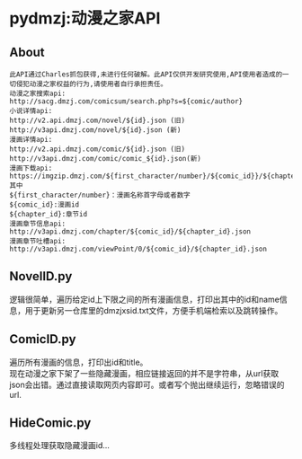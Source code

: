 # pydmzj:动漫之家API
## About


```
此API通过Charles抓包获得,未进行任何破解。此API仅供开发研究使用,API使用者造成的一切侵犯动漫之家权益的行为,请使用者自行承担责任。   
动漫之家搜索api:
http://sacg.dmzj.com/comicsum/search.php?s=${comic/author}
小说详情api:  
http://v2.api.dmzj.com/novel/${id}.json (旧)  
http://v3api.dmzj.com/novel/${id}.json (新)  
漫画详情api:  
http://v2.api.dmzj.com/comic/${id}.json (旧)  
http://v3api.dmzj.com/comic/comic_${id}.json(新)  
漫画下载api:  
https://imgzip.dmzj.com/${first_character/number}/${comic_id}}/${chapter_id}.zip  
其中  
${first_character/number}：漫画名称首字母或者数字  
${comic_id}:漫画id  
${chapter_id}:章节id  
漫画章节信息api:  
http://v3api.dmzj.com/chapter/${comic_id}/${chapter_id}.json  
漫画章节吐槽api:
http://v3api.dmzj.com/viewPoint/0/${comic_id}/${chapter_id}.json  
```


## NovelID.py

逻辑很简单，遍历给定id上下限之间的所有漫画信息，打印出其中的id和name信息，用于更新另一仓库里的dmzjxsid.txt文件，方便手机端检索以及跳转操作。

## ComicID.py
遍历所有漫画的信息，打印出id和title。  
现在动漫之家下架了一些隐藏漫画，相应链接返回的并不是字符串，从url获取json会出错。通过直接读取网页内容即可。或者写个抛出继续运行，忽略错误的url.

## HideComic.py
多线程处理获取隐藏漫画id...
